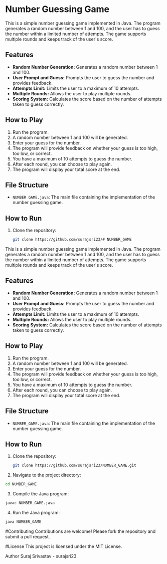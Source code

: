 # Number Guessing Game

This is a simple number guessing game implemented in Java. The program generates a random number between 1 and 100, and the user has to guess the number within a limited number of attempts. The game supports multiple rounds and keeps track of the user's score.

## Features

- **Random Number Generation:** Generates a random number between 1 and 100.
- **User Prompt and Guess:** Prompts the user to guess the number and provides feedback.
- **Attempts Limit:** Limits the user to a maximum of 10 attempts.
- **Multiple Rounds:** Allows the user to play multiple rounds.
- **Scoring System:** Calculates the score based on the number of attempts taken to guess correctly.

## How to Play

1. Run the program.
2. A random number between 1 and 100 will be generated.
3. Enter your guess for the number.
4. The program will provide feedback on whether your guess is too high, too low, or correct.
5. You have a maximum of 10 attempts to guess the number.
6. After each round, you can choose to play again.
7. The program will display your total score at the end.

## File Structure

- `NUMBER GAME.java`: The main file containing the implementation of the number guessing game.

## How to Run

1. Clone the repository:
   ```sh
   git clone https://github.com/surajsri23/# NUMBER_GAME

This is a simple number guessing game implemented in Java. The program generates a random number between 1 and 100, and the user has to guess the number within a limited number of attempts. The game supports multiple rounds and keeps track of the user's score.

## Features

- **Random Number Generation:** Generates a random number between 1 and 100.
- **User Prompt and Guess:** Prompts the user to guess the number and provides feedback.
- **Attempts Limit:** Limits the user to a maximum of 10 attempts.
- **Multiple Rounds:** Allows the user to play multiple rounds.
- **Scoring System:** Calculates the score based on the number of attempts taken to guess correctly.

## How to Play

1. Run the program.
2. A random number between 1 and 100 will be generated.
3. Enter your guess for the number.
4. The program will provide feedback on whether your guess is too high, too low, or correct.
5. You have a maximum of 10 attempts to guess the number.
6. After each round, you can choose to play again.
7. The program will display your total score at the end.

## File Structure

- `NUMBER_GAME.java`: The main file containing the implementation of the number guessing game.

## How to Run

1. Clone the repository:
   ```sh
   git clone https://github.com/surajsri23/NUMBER_GAME.git

2. Navigate to the project directory:
```sh
cd NUMBER_GAME
```

3. Compile the Java program:
```sh
javac NUMBER_GAME.java
```

4. Run the Java program:
```sh
java NUMBER_GAME
```

#Contributing
Contributions are welcome! Please fork the repository and submit a pull request.

#License
This project is licensed under the MIT License.

Author
Suraj Srivastav - surajsri23

